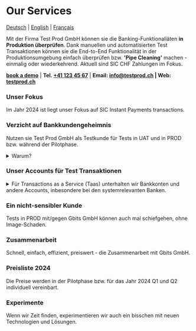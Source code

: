 
# Our Services
[Deutsch](https://www.example.org/) | [English](https://www.example.org/) | [Français](https://www.example.org/)  

Mit der Firma Test Prod GmbH können sie die Banking-Funktionaliäten __in Produktion überprüfen__. Dank manuellen und automatisierten Test Transaktionen können sie die End-to-End Funktionalität in der Produktionsumgebung einfach überprüfen bzw. __'Pipe Cleaning'__ machen - einmalig oder wiederkehrend. Aktuell sind SIC CHF Zahlungen im Fokus.


__[book a demo](https://www.example.org/)__ | __Tel. <a href="tel:+41789230003">+41 123 45 67</a>__ | __Email: info@testprod.ch | Web: <a href="">testprod.ch</a>__  

<!-- ### Video

Test:

https://github.com/gbits-io/.github/assets/110880/cc9eda98-6a1d-42c7-a9ec-c1773b78791d
-->


### Unser Fokus
Im Jahr 2024 ist liegt unser Fokus auf SIC Instant Payments transactions.  

### Verzicht auf Bankkundengeheimnis
Nutzen sie Test Prod GmbH als Testkunde für Tests in UAT und in PROD bzw. während der Pilotphase. 
   <details>
   <summary>Warum?</summary>
      <ol>
      <li>Test-Accounts in der Produktionsumgebung sind bei Audits ein Problem.</li>
      <li>Im Zusammenspiel mit einigen Plattformen dürfen in der Testumgebung keine Daten aus PROD verwendet werden.</li>
         </ol>
   </details>

### Unser Accounts für Test Transaktionen
   <details>
   <summary>Für Transactions as a Service (Taas) unterhalten wir Bankkonten und andere Accounts, inbesondere bei den systemrelevanten Banken.</summary>
      <br >
<table>
  <tr>
    <th>Bank</th>
     <th>Alias</th>
    <th>IBAN</th>
    <th>Beneficial Owner</th>
  </tr>
  <tr>
    <td>UBS (Schweiz) AG</td>
     <td>UBS-CHF-1</td>
    <td>CH23498322982 </td>
    <td>Gbits GmbH, Zürich</td>
  </tr>
  <tr>
    <td>Raiffeisenbank </td>
     <td>RAIF-CHF-1</td>
    <td>CH7373733737</td>
    <td>Gbits GmbH, Zürich</td>
  </tr>
     <tr>
    <td>Z&uuml;rcher Kantonalbank </td>
        <td>ZKB-CHF-1</td>
    <td>CH7373733737</td>
    <td>Gbits GmbH, Zürich</td>
  </tr>
     <tr>
    <td>PostFinance </td>
        <td>PF-ZKB-1</td>
    <td>CH7373733737</td>
    <td>Gbits GmbH, Zürich</td>
  </tr>
        <tr>
    <td>Credit Suisse </td>
           <td>CS-CHF-1</td>
    <td>CH7373733737</td>
    <td>Gbits GmbH, Zürich</td>
  </tr>
</table>
   </details>  

### Ein nicht-sensibler Kunde
Tests in PROD mit/gegen Gbits GmbH können auch mal schiefgehen, ohne Image-Schaden.  

### Zusammenarbeit 
Schnell, einfach, effizient, preiswert - die Zusammenarbeit mit Gbits GmbH.  

### Preisliste 2024
Die Preise werden in der Pilotphase bzw. für das Jahr 2024 Q1 und Q2 individuell vereinbart.

### Experimente
Wenn wir Zeit finden, experimentieren wir auch ein bisschen mit neuen Technologien und Lösungen.
